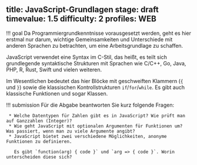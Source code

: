 title: JavaScript-Grundlagen
stage: draft
timevalue: 1.5
difficulty: 2
profiles: WEB
---
!!! goal
    Da Programmiergrundkenntnisse vorausgesetzt werden, geht es hier erstmal nur darum,
    wichtige Gemeinsamkeiten und Unterschiede mit anderen Sprachen zu betrachten, um eine
    Arbeitsgrundlage zu schaffen.
    
JavaScript verwendet eine Syntax im C-Stil, das heißt, es teilt sich grundlegende syntaktische
Strukturen mit Sprachen wie C/C++, Go, Java, PHP, R, Rust, Swift und vielen weiteren.

Im Wesentlichen bedeutet das hier Blöcke mit geschweiften Klammern (`{` und `}`) sowie
die klassischen Kontrollstrukturen `if`/`for`/`while`. Es gibt auch klassische Funktionen
und sogar Klassen.

!!! submission
    Für die Abgabe beantworten Sie kurz folgende Fragen:

     * Welche Datentypen für Zahlen gibt es in JavaScript? Wie prüft man auf Ganzzahlen (Integer)?
     * Wie geht JavaScript mit optionalen Argumenten für Funktionen um? Was passiert, wenn man zu viele Argumente angibt?
     * JavaScript bietet zwei verschiedene Möglichkeiten, anonyme Funktionen zu definieren.
      
       Es gibt `function(arg) { code }` und `arg => { code }`. Worin unterscheiden diese sich?
